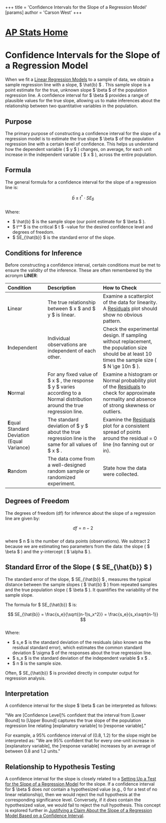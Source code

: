 +++
 title = 'Confidence Intervals for the Slope of a Regression Model'
[params]
	author = 'Carson West'
+++
# [AP Stats Home](./../ap-stats-home/)
# Confidence Intervals for the Slope of a Regression Model

When we fit a [Linear Regression Models](./../linear-regression-models/) to a sample of data, we obtain a sample regression line with a slope,  $ \hat{b} $ . This sample slope is a point estimate for the true, unknown slope  $ \beta $  of the population regression line. A confidence interval for  $ \beta $  provides a range of plausible values for the true slope, allowing us to make inferences about the relationship between two quantitative variables in the population.

## Purpose

The primary purpose of constructing a confidence interval for the slope of a regression model is to estimate the true slope  $ \beta $  of the population regression line with a certain level of confidence. This helps us understand how the dependent variable ( $ y $ ) changes, on average, for each unit increase in the independent variable ( $ x $ ), across the entire population.

## Formula

The general formula for a confidence interval for the slope of a regression line is:

 $$  \hat{b} \pm t^* \cdot SE_{\hat{b}}
 $$  
Where:
*    $ \hat{b} $  is the sample slope (our point estimate for  $ \beta $ ).
*    $ t^* $  is the critical  $ t $ -value for the desired confidence level and degrees of freedom.
*    $ SE_{\hat{b}} $  is the standard error of the slope.

## Conditions for Inference

Before constructing a confidence interval, certain conditions must be met to ensure the validity of the inference. These are often remembered by the acronym **LINER**:

| Condition | Description | How to Check |
| :-------- | :---------- | :----------- |
| **L**inear | The true relationship between  $ x $  and  $ y $  is linear. | Examine a scatterplot of the data for linearity. A [Residuals](./../residuals/) plot should show no obvious pattern. |
| **I**ndependent | Individual observations are independent of each other. | Check the experimental design. If sampling without replacement, the population size should be at least 10 times the sample size ( $ N \ge 10n $ ). |
| **N**ormal | For any fixed value of  $ x $ , the response  $ y $  varies according to a Normal distribution around the true regression line. | Examine a histogram or Normal probability plot of the [Residuals](./../residuals/) to check for approximate normality and absence of strong skewness or outliers. |
| **E**qual Standard Deviation (Equal Variance) | The standard deviation of  $ y $  about the true regression line is the same for all values of  $ x $ . | Examine the [Residuals](./../residuals/) plot for a consistent spread of points around the residual = 0 line (no fanning out or in). |
| **R**andom | The data come from a well-designed random sample or randomized experiment. | State how the data were collected. |

## Degrees of Freedom

The degrees of freedom (df) for inference about the slope of a regression line are given by:

 $$  df = n - 2
 $$  
where  $ n $  is the number of data points (observations). We subtract 2 because we are estimating two parameters from the data: the slope ( $ \beta $ ) and the y-intercept ( $ \alpha $ ).

## Standard Error of the Slope ( $ SE_{\hat{b}} $ )

The standard error of the slope,  $ SE_{\hat{b}} $ , measures the typical distance between the sample slopes ( $ \hat{b} $ ) from repeated samples and the true population slope ( $ \beta $ ). It quantifies the variability of the sample slope.

The formula for  $ SE_{\hat{b}} $  is:

 $$  SE_{\hat{b}} = \frac{s_e}{\sqrt{(n-1)s_x^2}} = \frac{s_e}{s_x\sqrt{n-1}}
 $$  
Where:
*    $ s_e $  is the standard deviation of the residuals (also known as the residual standard error), which estimates the common standard deviation  $ \sigma $  of the responses about the true regression line.
*    $ s_x $  is the standard deviation of the independent variable  $ x $ .
*    $ n $  is the sample size.

Often,  $ SE_{\hat{b}} $  is provided directly in computer output for regression analysis.

## Interpretation

A confidence interval for the slope  $ \beta $  can be interpreted as follows:

"We are [Confidence Level]% confident that the interval from [Lower Bound] to [Upper Bound] captures the true slope of the population regression line relating [explanatory variable] to [response variable]."

For example, a 95% confidence interval of (0.8, 1.2) for the slope might be interpreted as: "We are 95% confident that for every one-unit increase in [explanatory variable], the [response variable] increases by an average of between 0.8 and 1.2 units."

## Relationship to Hypothesis Testing

A confidence interval for the slope is closely related to a [Setting Up a Test for the Slope of a Regression Model](./../setting-up-a-test-for-the-slope-of-a-regression-model/) for the slope. If a confidence interval for  $ \beta $  does *not* contain a hypothesized value (e.g., 0 for a test of no linear relationship), then we would reject the null hypothesis at the corresponding significance level. Conversely, if it *does* contain the hypothesized value, we would fail to reject the null hypothesis. This concept is explored further in [Justifying a Claim About the Slope of a Regression Model Based on a Confidence Interval](./../justifying-a-claim-about-the-slope-of-a-regression-model-based-on-a-confidence-interval/).